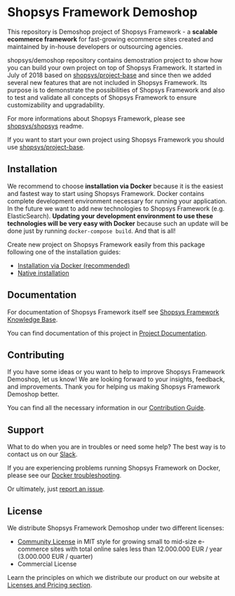 # Shopsys Framework Demoshop

This repository is Demoshop project of Shopsys Framework - a **scalable ecommerce framework** for fast-growing ecommerce sites created and maintained by in-house developers or outsourcing agencies.

shopsys/demoshop repository contains demostration project to show how you can build your own project on top of Shopsys Framework. 
It started in July of 2018 based on [shopsys/project-base](https://github.com/shopsys/project-base) and since then we added several new features that are not included in Shopsys Framework. 
Its purpose is to demonstrate the possibilities of Shopsys Framework and also to test and validate all concepts of Shopsys Framework to ensure customizability and upgradability.

For more informations about Shopsys Framework, please see [shopsys/shopsys](https://github.com/shopsys/shopsys) readme.

If you want to start your own project using Shopsys Framework you should use [shopsys/project-base](https://github.com/shopsys/project-base).

## Installation
We recommend to choose **installation via Docker** because it is the easiest and fastest way to start using Shopsys Framework.
Docker contains complete development environment necessary for running your application.
In the future we want to add new technologies to Shopsys Framework (e.g. ElasticSearch).
**Updating your development environment to use these technologies will be very easy with Docker**
because such an update will be done just by running `docker-compose build`.
And that is all!

Create new project on Shopsys Framework easily from this package following one of the installation guides:

* [Installation via Docker (recommended)](https://github.com/shopsys/shopsys/blob/master/docs/installation/installation-using-docker.md)
* [Native installation](https://github.com/shopsys/shopsys/blob/master/docs/installation/native-installation.md)

## Documentation
For documentation of Shopsys Framework itself see [Shopsys Framework Knowledge Base](https://github.com/shopsys/shopsys/blob/master/docs/index.md).

You can find documentation of this project in [Project Documentation](https://github.com/shopsys/demoshop/blob/master/docs/index.md).

## Contributing
If you have some ideas or you want to help to improve Shopsys Framework Demoshop, let us know!
We are looking forward to your insights, feedback, and improvements.
Thank you for helping us making Shopsys Framework Demoshop better.

You can find all the necessary information in our [Contribution Guide](./CONTRIBUTING.md). 

## Support
What to do when you are in troubles or need some help?
The best way is to contact us on our [Slack](http://slack.shopsys-framework.com/).

If you are experiencing problems running Shopsys Framework on Docker,
please see our [Docker troubleshooting](https://github.com/shopsys/shopsys/blob/master/docs/docker/docker-troubleshooting.md).

Or ultimately, just [report an issue](https://github.com/shopsys/demoshop/issues/new).

## License
We distribute Shopsys Framework Demoshop under two different licenses:

* [Community License](./LICENSE) in MIT style for growing small to mid-size e-commerce sites with total online sales less than 12.000.000 EUR / year (3.000.000 EUR / quarter)
* Commercial License

Learn the principles on which we distribute our product on our website at [Licenses and Pricing section](https://www.shopsys.com/licensing).
